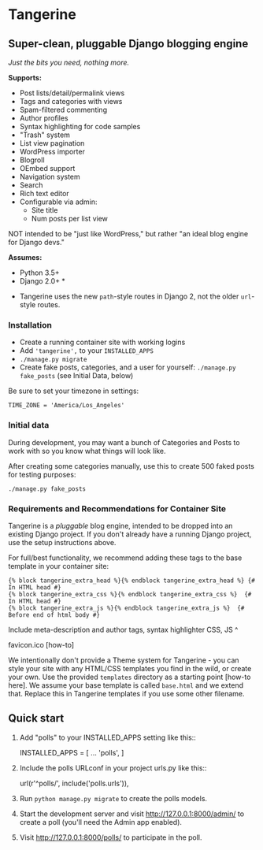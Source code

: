 # Tangerine

## Super-clean, pluggable Django blogging engine

*Just the bits you need, nothing more.*

**Supports:**

- Post lists/detail/permalink views
- Tags and categories with views
- Spam-filtered commenting
- Author profiles
- Syntax highlighting for code samples
- "Trash" system
- List view pagination
- WordPress importer
- Blogroll
- OEmbed support
- Navigation system
- Search
- Rich text editor
- Configurable via admin:
    - Site title
    - Num posts per list view

NOT intended to be "just like WordPress," but rather "an ideal blog engine for Django devs."

**Assumes:**

- Python 3.5+
- Django 2.0+ *

* Tangerine uses the new `path`-style routes in Django 2, not the older `url`-style routes.

### Installation

- Create a running container site with working logins
- Add `'tangerine',` to your `INSTALLED_APPS`
- `./manage.py migrate`
- Create fake posts, categories, and a user for yourself: `./manage.py fake_posts` (see Initial Data, below)

Be sure to set your timezone in settings:

`TIME_ZONE = 'America/Los_Angeles'`

### Initial data

During development, you may want a bunch of Categories and Posts to work with so you know what things will look like.

After creating some categories manually, use this to create 500 faked posts for testing purposes:

`./manage.py fake_posts`


### Requirements and Recommendations for Container Site

Tangerine is a *pluggable* blog engine, intended to be dropped into an existing Django project. If you don't already have a running Django project, use the setup instructions above.

For full/best functionality, we recommend adding these tags to the base template in your container site:

```
{% block tangerine_extra_head %}{% endblock tangerine_extra_head %} {# In HTML head #}
{% block tangerine_extra_css %}{% endblock tangerine_extra_css %}  {# In HTML head #}
{% block tangerine_extra_js %}{% endblock tangerine_extra_js %}  {# Before end of html body #}
```

Include meta-description and author tags, syntax highlighter CSS, JS ^

favicon.ico [how-to]

We intentionally don't provide a Theme system for Tangerine - you can style your site with any HTML/CSS templates you find in the wild, or create your own. Use the provided `templates` directory as a starting point [how-to here]. We assume your base template is called `base.html` and we extend that. Replace this in Tangerine templates if you use some other filename.

Quick start
-----------

1. Add "polls" to your INSTALLED_APPS setting like this::

    INSTALLED_APPS = [
        ...
        'polls',
    ]

2. Include the polls URLconf in your project urls.py like this::

    url(r'^polls/', include('polls.urls')),

3. Run `python manage.py migrate` to create the polls models.

4. Start the development server and visit http://127.0.0.1:8000/admin/
   to create a poll (you'll need the Admin app enabled).

5. Visit http://127.0.0.1:8000/polls/ to participate in the poll.